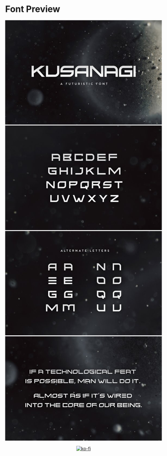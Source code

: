 # Font Preview

<img src="images/kusanagi-typeface.jpg">
<img src="images/kusanagi-typeface-1.jpg">
<img src="images/kusanagi-typeface-2.jpg">
<img src="images/kusanagi-typeface-3.jpg">
<div align="center">
 
[![ko-fi](https://ko-fi.com/img/githubbutton_sm.svg)](https://ko-fi.com/X8X8GMFMR)
<div>

